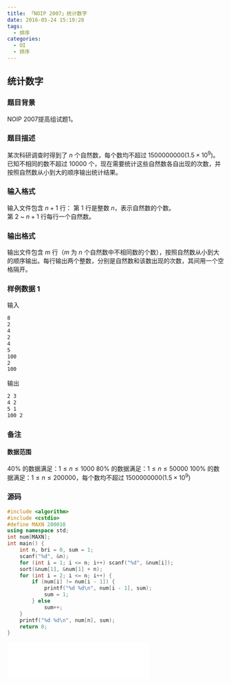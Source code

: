 ```yaml
---
title: 「NOIP 2007」统计数字
date: 2016-05-24 15:19:28
tags:
  - 排序
categories:
  - OI
  - 排序
---
```

## 统计数字
### 题目背景
NOIP 2007提高组试题1。
### 题目描述
某次科研调查时得到了 $n$ 个自然数，每个数均不超过 $1500000000(1.5 \times 10^9)$。已知不相同的数不超过 $10000$ 个，现在需要统计这些自然数各自出现的次数，并按照自然数从小到大的顺序输出统计结果。
### 输入格式
输入文件包含 $n + 1$ 行：
第 $1$ 行是整数 $n$，表示自然数的个数。  
第 $2$ ~ $n+1$ 行每行一个自然数。
### 输出格式
输出文件包含 $m$ 行（$m$ 为 $n$ 个自然数中不相同数的个数），按照自然数从小到大的顺序输出。每行输出两个整数，分别是自然数和该数出现的次数，其间用一个空格隔开。
<!-- more -->
### 样例数据 1
输入
``` bash
8
2
4
2
4
5
100
2
100
```
输出
``` bash
2 3
4 2
5 1
100 2
```
### 备注
#### 数据范围
$40 \%$ 的数据满足：$1 \leq n \leq 1000$
$80 \%$ 的数据满足：$1 \leq n \leq 50000$
$100 \%$ 的数据满足：$1 \leq n \leq 200000$，每个数均不超过 $1500000000(1.5 \times 10^9)$
### 源码
``` cpp
#include <algorithm>
#include <cstdio>
#define MAXN 200010
using namespace std;
int num[MAXN];
int main() {
    int n, bri = 0, sum = 1;
    scanf("%d", &n);
    for (int i = 1; i <= n; i++) scanf("%d", &num[i]);
    sort(&num[1], &num[1] + n);
    for (int i = 2; i <= n; i++) {
        if (num[i] != num[i - 1]) {
            printf("%d %d\n", num[i - 1], sum);
            sum = 1;
        } else
            sum++;
    }
    printf("%d %d\n", num[n], sum);
    return 0;
}
```
<iframe frameborder="no" border="0" marginwidth="0" marginheight="0" width=330 height=86 src="//music.163.com/outchain/player?type=2&id=832877&auto=1&height=66"></iframe>